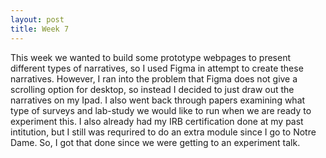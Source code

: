 ```yaml
---
layout: post
title: Week 7
---
```


This week we wanted to build some prototype webpages to present different types of narratives, so I used Figma in attempt to create these narratives. However, I ran into the problem that Figma does not give a scrolling option for desktop, so instead I decided to just draw out the narratives on my Ipad. I also went back through papers examining what type of surveys and lab-study we would like to run when we are ready to experiment this. I also already had my IRB certification done at my past intitution, but I still was requrired to do an extra module since I go to Notre Dame. So, I got that done since we were getting to an experiment talk.

